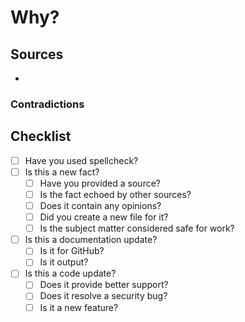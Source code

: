 # Why?
<!-- What is your motivation for this pull request? -->

## Sources
<!-- List your sources here. -->
- 

### Contradictions
<!-- If other sources contradict, can you explain why? -->

## Checklist
<!-- Please check all that apply. -->
- [ ] Have you used spellcheck?
- [ ] Is this a new fact?
  - [ ] Have you provided a source?
  - [ ] Is the fact echoed by other sources?
  - [ ] Does it contain any opinions?
  - [ ] Did you create a new file for it?
  - [ ] Is the subject matter considered safe for work?
- [ ] Is this a documentation update?
  - [ ] Is it for GitHub?
  - [ ] Is it output?
- [ ] Is this a code update?
  - [ ] Does it provide better support?
  - [ ] Does it resolve a security bug?
  - [ ] Is it a new feature?
